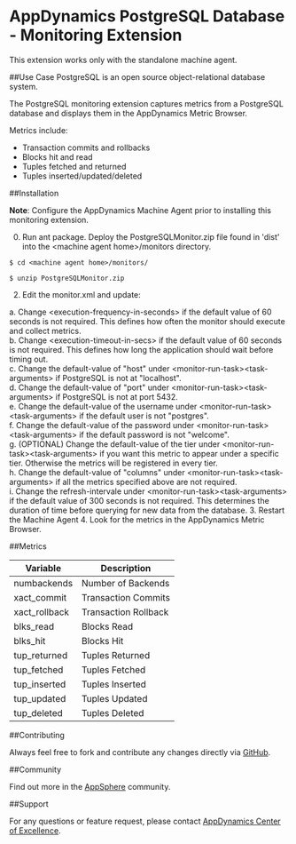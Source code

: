 # AppDynamics PostgreSQL Database - Monitoring Extension

This extension works only with the standalone machine agent.

##Use Case
PostgreSQL is an open source object-relational database system.

The PostgreSQL monitoring extension captures metrics from a PostgreSQL database and displays them in the AppDynamics Metric Browser. 

Metrics include:
* Transaction commits and rollbacks
* Blocks hit and read
* Tuples fetched and returned
* Tuples inserted/updated/deleted

##Installation

**Note**: Configure the AppDynamics Machine Agent prior to installing this monitoring extension.

0. Run ant package. Deploy the PostgreSQLMonitor.zip file found in 'dist' into the \<machine agent home\>/monitors directory.

```
$ cd <machine agent home>/monitors/

$ unzip PostgreSQLMonitor.zip
```
2. Edit the monitor.xml and update:

  a. Change \<execution-frequency-in-seconds\> if the default value of 60 seconds is not required. This defines how often the monitor should
execute and collect metrics.    
  b. Change \<execution-timeout-in-secs\> if the default value of 60 seconds is not required. This defines how long the application should
wait before timing out.   
  c. Change the default-value of "host" under \<monitor-run-task\>\<task-arguments\> if PostgreSQL is not at
"localhost".  
  d. Change the default-value of "port" under \<monitor-run-task\>\<task-arguments\> if PostgreSQL is not at port 5432.  
  e. Change the default-value of the username under \<monitor-run-task\>\<task-arguments\> if the default user is not "postgres".  
  f. Change the default-value of the password under <monitor-run-task\>\<task-arguments\> if the default password is not "welcome".  
  g. (OPTIONAL) Change the default-value of the tier under \<monitor-run-task\>\<task-arguments\> if you want this metric to appear under a specific tier. Otherwise the metrics will be registered in every tier.  
  h. Change the default-value of "columns" under \<monitor-run-task\>\<task-arguments\> if all the metrics specified above are not required.  
  i. Change the refresh-intervale under \<monitor-run-task\>\<task-arguments\> if the default value of 300 seconds is not required. This determines the duration of time before querying for new data from the database.
3. Restart the Machine Agent
4. Look for the metrics in the AppDynamics Metric Browser.  


##Metrics

| Variable | Description |
| --- | --- |
| numbackends | Number of Backends |
| xact\_commit | Transaction Commits |
| xact\_rollback | Transaction Rollback |
| blks\_read | Blocks Read |
| blks\_hit | Blocks Hit |
| tup\_returned | Tuples Returned |
| tup\_fetched | Tuples Fetched |
| tup\_inserted | Tuples Inserted |
| tup\_updated | Tuples Updated |
| tup\_deleted | Tuples Deleted |


  


##Contributing

Always feel free to fork and contribute any changes directly via [GitHub](https://github.com/Appdynamics/postgresql-monitoring-extension).

##Community

Find out more in the [AppSphere](http://appsphere.appdynamics.com/t5/Extensions/PostgresSQL-Database-Monitoring-Extension/idi-p/837) community.

##Support

For any questions or feature request, please contact [AppDynamics Center of Excellence](mailto:ace-request@appdynamics.com).

